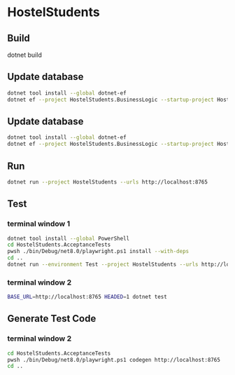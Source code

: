 # HostelStudents

## Build

dotnet build

## Update database

```bash
dotnet tool install --global dotnet-ef
dotnet ef --project HostelStudents.BusinessLogic --startup-project HostelStudents migrations add <<NewScriptName>>
```

## Update database

```bash
dotnet tool install --global dotnet-ef
dotnet ef --project HostelStudents.BusinessLogic --startup-project HostelStudents database update
```

## Run

```bash
dotnet run --project HostelStudents --urls http://localhost:8765
```

## Test

### terminal window 1

```bash
dotnet tool install --global PowerShell
cd HostelStudents.AcceptanceTests
pwsh ./bin/Debug/net8.0/playwright.ps1 install --with-deps
cd ..
dotnet run --environment Test --project HostelStudents --urls http://localhost:8765
```

### terminal window 2

```bash
BASE_URL=http://localhost:8765 HEADED=1 dotnet test
```

## Generate Test Code

### terminal window 2

```bash
cd HostelStudents.AcceptanceTests
pwsh ./bin/Debug/net8.0/playwright.ps1 codegen http://localhost:8765
cd ..
```
